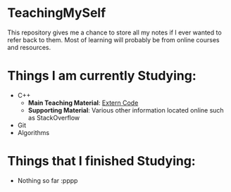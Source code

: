 # TeachingMySelf

This repository gives me a chance to store all my notes if I ever wanted to refer back to them. 
Most of learning will probably be from online courses and resources. 

# Things I am currently Studying:
- C++
	- **Main Teaching Material**: [Extern Code](https://www.youtube.com/watch?v=mUQZ1qmKlLY)
	- **Supporting Material**: Various other information located online such as StackOverflow
- Git
- Algorithms

# Things that I finished Studying:
- Nothing so far :pppp

